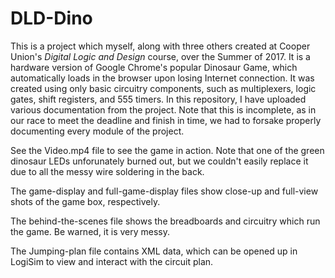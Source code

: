 # DLD-Dino
This is a project which myself, along with three others created at Cooper Union's *Digital Logic and Design* course, over the Summer of 2017.  It is a hardware version of Google Chrome's popular Dinosaur Game, which automatically loads in the browser upon losing Internet connection.  It was created using only basic circuitry components, such as multiplexers, logic gates, shift registers, and 555 timers.  In this repository, I have uploaded various documentation from the project.  Note that this is incomplete, as in our race to meet the deadline and finish in time, we had to forsake properly documenting every module of the project.

See the Video.mp4 file to see the game in action.  Note that one of the green dinosaur LEDs unforunately burned out, but we couldn't easily replace it due to all the messy wire soldering in the back.

The game-display and full-game-display files show close-up and full-view shots of the game box, respectively.

The behind-the-scenes file shows the breadboards and circuitry which run the game.  Be warned, it is very messy.

The Jumping-plan file contains XML data, which can be opened up in LogiSim to view and interact with the circuit plan.
